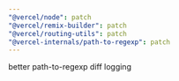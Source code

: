 ```yaml
---
"@vercel/node": patch
"@vercel/remix-builder": patch
"@vercel/routing-utils": patch
"@vercel-internals/path-to-regexp": patch
---
```


better path-to-regexp diff logging
